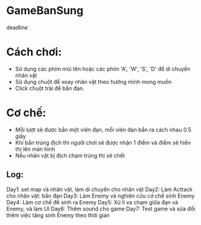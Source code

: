# GameBanSung
deadline
# Cách chơi:
- Sử dụng các phím mũi tên hoặc các phím 'A', 'W', 'S', 'D' để di chuyển nhân vật
- Sử dụng chuột để xoay nhân vật theo hướng mình mong muốn
- Click chuột trái để bắn đạn.
# Cơ chế:
- Mỗi lượt sẽ được bắn một viên đạn, mỗi viên đạn bắn ra cách nhau 0.5 giây
- Khi bắn trúng địch thì người chơi sẽ được nhận 1 điểm và điểm sẽ hiển thị lên màn hình
- Nếu nhân vật bị địch chạm trúng thì sẽ chết


## Log:
Day1: set map và nhân vật, làm di chuyển cho nhân vật
Day2: Làm Acttack cho nhân vật: bắn đạn
Day3: Làm Enemy và nghiên cứu cơ chế sinh Enemy
Day4: Làm cơ chế để sinh ra Enemy
Day5: Xử lí va chạm giữa đạn và Enemy, và làm UI
Day6: Thêm sound cho game
Day7: Test game và sửa đổi thêm việc tăng sinh Enemy theo thời gian